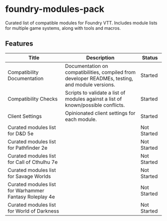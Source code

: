 # foundry-modules-pack
Curated list of compatible modules for Foundry VTT. Includes module lists for multiple game systems, along with tools and macros.

## Features

| Title | Description | Status |
| ----- | ----------- | ------ |
| Compatibility Documentation | Documentation on compatibilities, compiled from developer READMEs, testing, and module versions. | Started |
| Compatibility Checks | Scripts to validate a list of modules against a list of known/possible conflicts. | Started |
| Client Settings | Opinionated client settings for each module. | Started |
| Curated modules list for D&D 5e | | Not Started |
| Curated modules list for Pathfinder 2e | | Not Started |
| Curated modules list for Call of Cthulhu 7e | | Not Started |
| Curated modules list for Savage Worlds | | Not Started |
| Curated modules list for Warhammer Fantasy Roleplay 4e | | Not Started |
| Curated modules list for World of Darkness | | Not Started |
